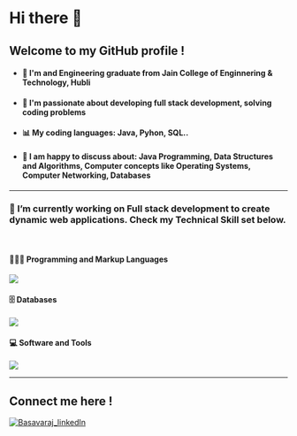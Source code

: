 
<h1 allign-items: center>Hi there 👋 </h1>

## Welcome to my GitHub profile !

<ul>
   <li> <h4>🥇 I'm and Engineering graduate from Jain College of Enginnering & Technology, Hubli </h4></li>
   <li><h4>🎫 I'm passionate about developing <strong>full stack development</strong>, solving coding problems</h4></li>
   <li><h4>📊 My coding languages: <strong>Java, Pyhon, SQL</strong>.. </h4> </li>
   <li><h4>🧧 I am happy to discuss about: Java Programming, Data Structures and Algorithms, Computer concepts like Operating Systems, Computer Networking, Databases</h4> </li>
</ul>

<hr>
<h3>🔭 I’m currently working on <strong>Full stack development</strong> to create dynamic web applications. Check my Technical Skill set below.</h3>
</br>
<!-- ----------- TECH STACK SECTION ------------ -->
<h4>👩🏻‍💻 Programming and Markup Languages</h4>
<p>
  <a href="https://skillicons.dev">
    <img src="https://skillicons.dev/icons?i=java,spring,python,django,html,css,javascript,php" />
  </a>
</p>
<h4>🗄️ Databases </h4>
<p>
  <a href="https://skillicons.dev">
    <img src="https://skillicons.dev/icons?i=mysql" />
  </a>
</p>
<h4>💻 Software and Tools </h4>
<p>
  <a href="https://skillicons.dev">
    <img src="https://skillicons.dev/icons?i=github,git,vscode,eclipse,jupyternotebook" />
  </a>
</p>
<hr>
<!-- ----------- TECH STACK SECTION END------------ -->

## Connect me here !
<p>
<a href="https://www.linkedin.com/in/basavaraj-aili-2b495b218/" target="blank"><img align="center" src="https://img.shields.io/badge/LinkedIn-0077B5?style=for-the-badge&logo=linkedin&logoColor=white" alt="Basavaraj_linkedIn"/></a> 
<br>
</p>

[linkedin]: https://www.linkedin.com/in/basavaraj-aili-2b495b218/
[github]:https://github.com/BasavarajAili1
[gmail]:mailto:basavarajaili515@gmail.com

